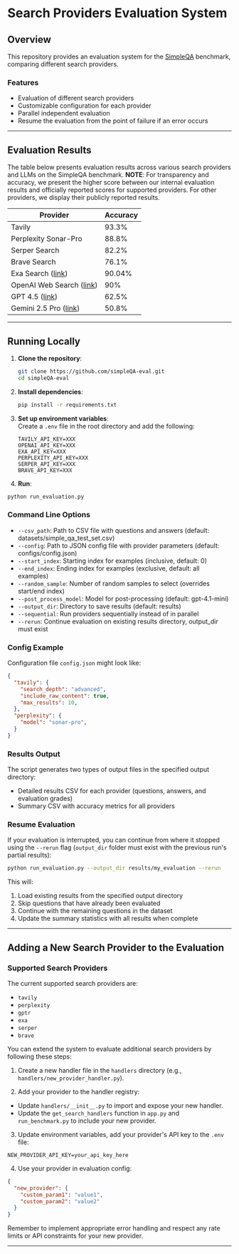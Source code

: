 # **Search Providers Evaluation System**

## **Overview**
This repository provides an evaluation system for the [SimpleQA](https://openai.com/index/introducing-simpleqa/) benchmark, comparing different search providers.

### **Features**
- Evaluation of different search providers
- Customizable configuration for each provider
- Parallel independent evaluation
- Resume the evaluation from the point of failure if an error occurs

---

## **Evaluation Results**

The table below presents evaluation results across various search providers and LLMs on the SimpleQA benchmark. 
**NOTE**: For transparency and accuracy, we present the higher score between our internal evaluation results and officially reported scores for supported providers. For other providers, we display their publicly reported results. 

| Provider | Accuracy |
|----------|-------|
| Tavily   | 93.3%   |
| Perplexity Sonar-Pro | 88.8% |
| Serper Search | 82.2% |
| Brave Search | 76.1% |
| Exa Search ([link](https://exa.ai/blog/api-evals)) | 90.04%   |
| OpenAI Web Search ([link](https://openai.com/index/new-tools-for-building-agents/)) | 90%  |
| GPT 4.5 ([link](https://openai.com/index/introducing-gpt-4-5/#:~:text=remain%E2%80%94a%20mystery.-,Deeper,-world%20knowledge)) | 62.5%  |
| Gemini 2.5 Pro ([link](https://deepmind.google/models/gemini/#:~:text=Factuality-,SimpleQA,-50.8%25)) | 50.8%  |

---

## **Running Locally**

1. **Clone the repository**:
    ```sh
    git clone https://github.com/simpleQA-eval.git
    cd simpleQA-eval
    ```

2. **Install dependencies**:
    ```sh
    pip install -r requirements.txt
    ```

3. **Set up environment variables**:  
    Create a `.env` file in the root directory and add the following:
    ```env
    TAVILY_API_KEY=XXX
    OPENAI_API_KEY=XXX
    EXA_API_KEY=XXX
    PERPLEXITY_API_KEY=XXX
    SERPER_API_KEY=XXX
    BRAVE_API_KEY=XXX
    ```

4. **Run**:
```sh
python run_evaluation.py
```

### **Command Line Options**

- `--csv_path`: Path to CSV file with questions and answers (default: datasets/simple_qa_test_set.csv)
- `--config`: Path to JSON config file with provider parameters (default: configs/config.json)
- `--start_index`: Starting index for examples (inclusive, default: 0)
- `--end_index`: Ending index for examples (exclusive, default: all examples)
- `--random_sample`: Number of random samples to select (overrides start/end index)
- `--post_process_model`: Model for post-processing (default: gpt-4.1-mini)
- `--output_dir`: Directory to save results (default: results)
- `--sequential`: Run providers sequentially instead of in parallel
- `--rerun`: Continue evaluation on existing results directory, output_dir must exist

### **Config Example**

Configuration file `config.json` might look like:
```json
{
  "tavily": {
    "search_depth": "advanced",
    "include_raw_content": true,
    "max_results": 10,
  },
  "perplexity": {
    "model": "sonar-pro",
  }
}
```

### **Results Output**

The script generates two types of output files in the specified output directory:
- Detailed results CSV for each provider (questions, answers, and evaluation grades)
- Summary CSV with accuracy metrics for all providers

### **Resume Evaluation**

If your evaluation is interrupted, you can continue from where it stopped using the `--rerun` flag (`output_dir` folder must exist with the previous run's partial results):

```sh
python run_evaluation.py --output_dir results/my_evaluation --rerun
```

This will:
1. Load existing results from the specified output directory
2. Skip questions that have already been evaluated
3. Continue with the remaining questions in the dataset
4. Update the summary statistics with all results when complete

---

## **Adding a New Search Provider to the Evaluation**
### Supported Search Providers
The current supported search providers are:
- `tavily`
- `perplexity`
- `gptr`
- `exa`
- `serper`
- `brave`

You can extend the system to evaluate additional search providers by following these steps:

1. Create a new handler file in the `handlers` directory (e.g., `handlers/new_provider_handler.py`).

2. Add your provider to the handler registry:
- Update `handlers/__init__.py` to import and expose your new handler.
- Update the `get_search_handlers` function in `app.py` and `run_benchmark.py` to include your new provider.

3. Update environment variables, add your provider's API key to the `.env` file:
```
NEW_PROVIDER_API_KEY=your_api_key_here
```

4. Use your provider in evaluation config:
```json
{
  "new_provider": {
    "custom_param1": "value1",
    "custom_param2": "value2"
  }
}
```

Remember to implement appropriate error handling and respect any rate limits or API constraints for your new provider.

---
